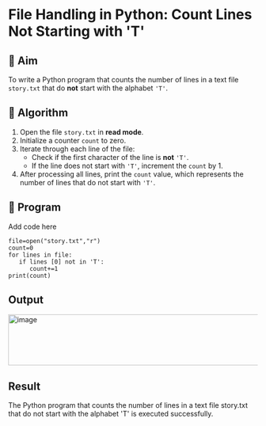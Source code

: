 # File Handling in Python: Count Lines Not Starting with 'T'

## 🎯 Aim
To write a Python program that counts the number of lines in a text file `story.txt` that do **not** start with the alphabet `'T'`.

## 🧠 Algorithm
1. Open the file `story.txt` in **read mode**.
2. Initialize a counter `count` to zero.
3. Iterate through each line of the file:
   - Check if the first character of the line is **not** `'T'`.
   - If the line does not start with `'T'`, increment the `count` by 1.
4. After processing all lines, print the `count` value, which represents the number of lines that do not start with `'T'`.

## 🧾 Program
Add code here
```
file=open("story.txt","r") 
count=0 
for lines in file: 
   if lines [0] not in 'T': 
      count+=1 
print(count)
```

## Output
<img width="523" height="103" alt="image" src="https://github.com/user-attachments/assets/86f57efa-2983-4420-955e-9b3dcfb7b7ec" />

## Result
The Python program that counts the number of lines in a text file story.txt that do not start with the alphabet 'T' is executed successfully.

